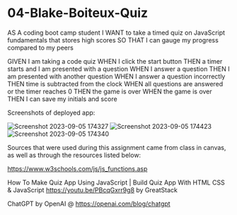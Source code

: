 # 04-Blake-Boiteux-Quiz

AS A coding boot camp student
I WANT to take a timed quiz on JavaScript fundamentals that stores high scores
SO THAT I can gauge my progress compared to my peers

GIVEN I am taking a code quiz
WHEN I click the start button
THEN a timer starts and I am presented with a question
WHEN I answer a question
THEN I am presented with another question
WHEN I answer a question incorrectly
THEN time is subtracted from the clock
WHEN all questions are answered or the timer reaches 0
THEN the game is over
WHEN the game is over
THEN I can save my initials and score

Screenshots of deployed app:

![Screenshot 2023-09-05 174327](https://github.com/Bwainuna/04-Blake-Boiteux-Quiz/assets/135487022/413d95cb-0245-4590-bfba-6e5c1126e3c2)
![Screenshot 2023-09-05 174423](https://github.com/Bwainuna/04-Blake-Boiteux-Quiz/assets/135487022/333573f0-ee36-4c72-8b92-9a7d01c65ed5)
![Screenshot 2023-09-05 174340](https://github.com/Bwainuna/04-Blake-Boiteux-Quiz/assets/135487022/15c8827d-957d-4bf5-96d1-9ed13d0b3d07)


Sources that were used during this assignment came from class in canvas, as well as through the resources listed below:

https://www.w3schools.com/js/js_functions.asp

How To Make Quiz App Using JavaScript | Build Quiz App With HTML CSS & JavaScript https://youtu.be/PBcqGxrr9g8 by GreatStack

ChatGPT by OpenAI @ https://openai.com/blog/chatgpt
